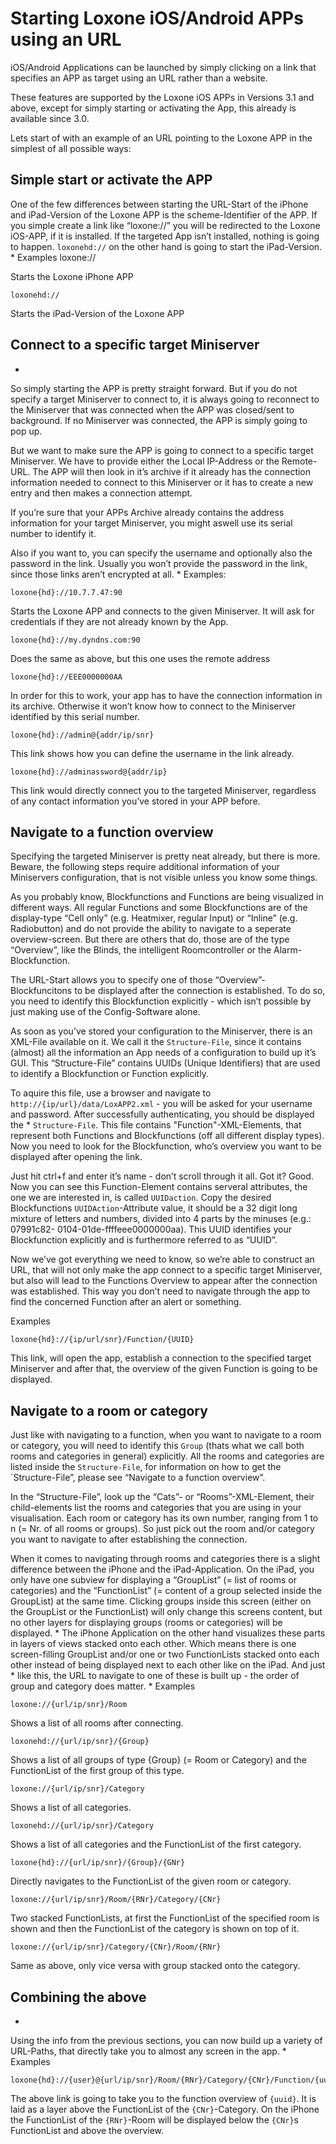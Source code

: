 # Starting Loxone iOS/Android APPs using an URL #

iOS/Android Applications can be launched by simply clicking on a link that specifies an APP as target
using an URL rather than a website.

These features are supported by the Loxone iOS APPs in Versions 3.1 and above, except for simply starting or activating the App, this already is available
since 3.0.

Lets start of with an example of an URL pointing to the Loxone APP in the simplest of all
possible ways:

## Simple start or activate the APP ##

One of the few differences between starting the URL-Start of the iPhone and iPad-Version of
the Loxone APP is the scheme-Identifier of the APP. If you simple create a link like “loxone://”
you will be redirected to the Loxone iOS-APP, if it is installed. If the targeted App isn’t installed,
nothing is going to happen. `loxonehd://` on the other hand is going to start the iPad-Version.
*
Examples
    loxone://

Starts the Loxone iPhone APP

    loxonehd://

Starts the iPad-Version of the Loxone APP


## Connect to a specific target Miniserver ##
*
So simply starting the APP is pretty straight forward. But if you do not specify a target Miniserver
to connect to, it is always going to reconnect to the Miniserver that was connected when the
APP was closed/sent to background. If no Miniserver was connected, the APP is simply going to
pop up.

But we want to make sure the APP is going to connect to a specific target Miniserver. We have
to provide either the Local IP-Address or the Remote-URL. The APP will then look in it’s archive
if it already has the connection information needed to connect to this Miniserver or it has to
create a new entry and then makes a connection attempt.

If you’re sure that your APPs Archive already contains the address information for your target
Miniserver, you might aswell use its serial number to identify it.

Also if you want to, you can specify the username and optionally also the password in the link.
Usually you won’t provide the password in the link, since those links aren’t encrypted at all.
*
Examples:

    loxone{hd}://10.7.7.47:90

Starts the Loxone APP and connects to the given Miniserver. It will ask for credentials if
they are not already known by the App.

    loxone{hd}://my.dyndns.com:90

Does the same as above, but this one uses the remote address

    loxone{hd}://EEE0000000AA

In order for this to work, your app has to have the connection information in its archive.
Otherwise it won’t know how to connect to the Miniserver identified by this serial number.

    loxone{hd}://admin@{addr/ip/snr}

This link shows how you can define the username in the link already.

    loxone{hd}://adminassword@{addr/ip}

This link would directly connect you to the targeted Miniserver, regardless of any contact
information you’ve stored in your APP before.

## Navigate to a function overview ##

Specifying the targeted Miniserver is pretty neat already, but there is more. Beware, the
following steps require additional information of your Miniservers configuration, that is not visible
unless you know some things.

As you probably know, Blockfunctions and Functions are being visualized in different ways. All
regular Functions and some Blockfunctions are of the display-type “Cell only” (e.g. Heatmixer, regular Input) or “Inline” 
(e.g. Radiobutton) and do not provide the ability to navigate to a
seperate overview-screen. But there are others that do, those are of the type “Overview”, like
the Blinds, the intelligent Roomcontroller or the Alarm-Blockfunction.

The URL-Start allows you to specify one of those “Overview”-Blockfuncitons to be displayed
after the connection is established. To do so, you need to identify this Blockfunction explicitly -
which isn’t possible by just making use of the Config-Software alone.

As soon as you’ve stored your configuration to the Miniserver, there is an XML-File available on
it. We call it the `Structure-File`, since it contains (almost) all the information an App needs of a
configuration to build up it’s GUI. This “Structure-File” contains UUIDs (Unique Identifiers) that
are used to identify a Blockfunction or Function explicitly.

To aquire this file, use a browser and navigate to `http://{ip/url}/data/LoxAPP2.xml` - you will be asked
for your username and password. After successfully authenticating, you should be displayed the
*
`Structure-File`. This file contains "Function"-XML-Elements, that represent both Functions and
Blockfunctions (off all different display types). Now you need to look for the Blockfunction, who’s
overview you want to be displayed after opening the link.

Just hit ctrl+f and enter it’s name - don’t scroll through it all. Got it? Good. Now you can see
this Function-Element contains serveral attributes, the one we are interested in, is called
`UUIDaction`. Copy the desired Blockfunctions `UUIDAction`-Attribute value, it should be a 32
digit long mixture of letters and numbers, divided into 4 parts by the minuses (e.g.: 07991c82-
0104-01de-ffffeee0000000aa). This UUID identifies your Blockfunction explicitly and is
furthermore referred to as “UUID”.

Now we’ve got everything we need to know, so we’re able to construct an URL, that will not
only make the app connect to a specific target Miniserver, but also will lead to the Functions
Overview to appear after the connection was established. This way you don’t need to navigate
through the app to find the concerned Function after an alert or something.

Examples

    loxone{hd}://{ip/url/snr}/Function/{UUID}

This link, will open the app, establish a connection to the specified target Miniserver and
after that, the overview of the given Function is going to be displayed.



## Navigate to a room or category ##

Just like with navigating to a function, when you want to navigate to a room or category, you will
need to identify this `Group` (thats what we call both rooms and categories in general) explicitly.
All the rooms and categories are listed inside the `Structure-File`, for information on how to get
the `Structure-File”, please see “Navigate to a function overview”.

In the “Structure-File”, look up the “Cats”- or “Rooms”-XML-Element, their child-elements list the
rooms and categories that you are using in your visualisation. Each room or category has its
own number, ranging from 1 to n (= Nr. of all rooms or groups). So just pick out the room and/or
category you want to navigate to after establishing the connection.

When it comes to navigating through rooms and categories there is a slight difference between
the iPhone and the iPad-Application. On the iPad, you only have one subview for displaying
a “GroupList” (= list of rooms or categories) and the “FunctionList” (= content of a group
selected inside the GroupList) at the same time. Clicking groups inside this screen (either on
the GroupList or the FunctionList) will only change this screens content, but no other layers for
displaying groups (rooms or categories) will be displayed.
*
The iPhone Application on the other hand visualizes these parts in layers of views stacked onto
each other. Which means there is one screen-filling GroupList and/or one or two FunctionLists
stacked onto each other instead of being displayed next to each other like on the iPad. And just
*
like this, the URL to navigate to one of these is built up - the order of group and category does
matter.
*
Examples

    loxone://{url/ip/snr}/Room

Shows a list of all rooms after connecting.

    loxonehd://{url/ip/snr}/{Group}

Shows a list of all groups of type {Group} (= Room or Category) and the FunctionList of
the first group of this type.

    loxone://{url/ip/snr}/Category

Shows a list of all categories.

    loxonehd://{url/ip/snr}/Category

Shows a list of all categories and the FunctionList of the first category.

    loxone{hd}://{url/ip/snr}/{Group}/{GNr}

Directly navigates to the FunctionList of the given room or category.

    loxone://{url/ip/snr}/Room/{RNr}/Category/{CNr}

Two stacked FunctionLists, at first the FunctionList of the specified room is shown and
then the FunctionList of the category is shown on top of it.

    loxone://{url/ip/snr}/Category/{CNr}/Room/{RNr}

Same as above, only vice versa with group stacked onto the category.

## Combining the above ##
*
Using the info from the previous sections, you can now build up a variety of URL-Paths, that
directly take you to almost any screen in the app.
*
Examples

    loxone{hd}://{user}@{url/ip/snr}/Room/{RNr}/Category/{CNr}/Function/{uuid}

The above link is going to take you to the function overview of `{uuid}`. It is laid as a layer
above the FunctionList of the `{CNr}`-Category. On the iPhone the FunctionList of the
`{RNr}`-Room will be displayed below the `{CNr}`s FunctionList and above the overview.

